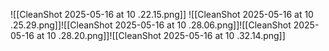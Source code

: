 ![[CleanShot 2025-05-16 at 10 .22.15.png]] ![[CleanShot 2025-05-16 at 10 .25.29.png]]![[CleanShot 2025-05-16 at 10 .28.06.png]]![[CleanShot 2025-05-16 at 10 .28.20.png]]![[CleanShot 2025-05-16 at 10 .32.14.png]]